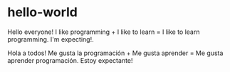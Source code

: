 # hello-world

Hello everyone!
I like programming + I like to learn = I like to learn programming.
I'm expecting!.

Hola a todos!
Me gusta la programación + Me gusta aprender = Me gusta aprender programación.
Estoy expectante!
